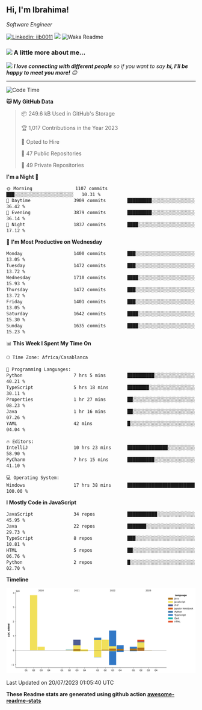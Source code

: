 <h2>Hi, I'm Ibrahima! </h2>
<p><em>Software Engineer 
</em></p>


[![Linkedin: iib0011](https://img.shields.io/badge/-iib0011-blue?style=flat-square&logo=Linkedin&logoColor=white&link=https://www.linkedin.com/in/iib0011/)](https://www.linkedin.com/in/iib0011/)
![](https://visitor-badge.glitch.me/badge?page_id=iib0011)
![Waka Readme](https://github.com/iib0011/iib0011/workflows/Waka%20Readme/badge.svg)


### <img src="https://media.giphy.com/media/VgCDAzcKvsR6OM0uWg/giphy.gif" width="50"> A little more about me...  


<img src="https://media.giphy.com/media/LnQjpWaON8nhr21vNW/giphy.gif" width="60"> <em><b>I love connecting with different people</b> so if you want to say <b>hi, I'll be happy to meet you more!</b> 😊</em>

---
<!--START_SECTION:waka-->
![Code Time](http://img.shields.io/badge/Code%20Time-2%2C339%20hrs%2055%20mins-blue)

**🐱 My GitHub Data** 

> 📦 249.6 kB Used in GitHub's Storage 
 > 
> 🏆 1,017 Contributions in the Year 2023
 > 
> 💼 Opted to Hire
 > 
> 📜 47 Public Repositories 
 > 
> 🔑 49 Private Repositories 
 > 
**I'm a Night 🦉** 

```text
🌞 Morning                1107 commits        ███░░░░░░░░░░░░░░░░░░░░░░   10.31 % 
🌆 Daytime                3909 commits        █████████░░░░░░░░░░░░░░░░   36.42 % 
🌃 Evening                3879 commits        █████████░░░░░░░░░░░░░░░░   36.14 % 
🌙 Night                  1837 commits        ████░░░░░░░░░░░░░░░░░░░░░   17.12 % 
```
📅 **I'm Most Productive on Wednesday** 

```text
Monday                   1400 commits        ███░░░░░░░░░░░░░░░░░░░░░░   13.05 % 
Tuesday                  1472 commits        ███░░░░░░░░░░░░░░░░░░░░░░   13.72 % 
Wednesday                1710 commits        ████░░░░░░░░░░░░░░░░░░░░░   15.93 % 
Thursday                 1472 commits        ███░░░░░░░░░░░░░░░░░░░░░░   13.72 % 
Friday                   1401 commits        ███░░░░░░░░░░░░░░░░░░░░░░   13.05 % 
Saturday                 1642 commits        ████░░░░░░░░░░░░░░░░░░░░░   15.30 % 
Sunday                   1635 commits        ████░░░░░░░░░░░░░░░░░░░░░   15.23 % 
```


📊 **This Week I Spent My Time On** 

```text
🕑︎ Time Zone: Africa/Casablanca

💬 Programming Languages: 
Python                   7 hrs 5 mins        ██████████░░░░░░░░░░░░░░░   40.21 % 
TypeScript               5 hrs 18 mins       ████████░░░░░░░░░░░░░░░░░   30.11 % 
Properties               1 hr 27 mins        ██░░░░░░░░░░░░░░░░░░░░░░░   08.23 % 
Java                     1 hr 16 mins        ██░░░░░░░░░░░░░░░░░░░░░░░   07.26 % 
YAML                     42 mins             █░░░░░░░░░░░░░░░░░░░░░░░░   04.04 % 

🔥 Editors: 
IntelliJ                 10 hrs 23 mins      ███████████████░░░░░░░░░░   58.90 % 
PyCharm                  7 hrs 15 mins       ██████████░░░░░░░░░░░░░░░   41.10 % 

💻 Operating System: 
Windows                  17 hrs 38 mins      █████████████████████████   100.00 % 
```

**I Mostly Code in JavaScript** 

```text
JavaScript               34 repos            ███████████░░░░░░░░░░░░░░   45.95 % 
Java                     22 repos            ███████░░░░░░░░░░░░░░░░░░   29.73 % 
TypeScript               8 repos             ███░░░░░░░░░░░░░░░░░░░░░░   10.81 % 
HTML                     5 repos             ██░░░░░░░░░░░░░░░░░░░░░░░   06.76 % 
Python                   2 repos             █░░░░░░░░░░░░░░░░░░░░░░░░   02.70 % 
```



**Timeline**

![Lines of Code chart](https://raw.githubusercontent.com/iib0011/iib0011/master/assets/bar_graph.png)


 Last Updated on 20/07/2023 01:05:40 UTC
<!--END_SECTION:waka-->

**These Readme stats are generated using github action [awesome-readme-stats](https://github.com/iib0011/waka-readme-stats)**
